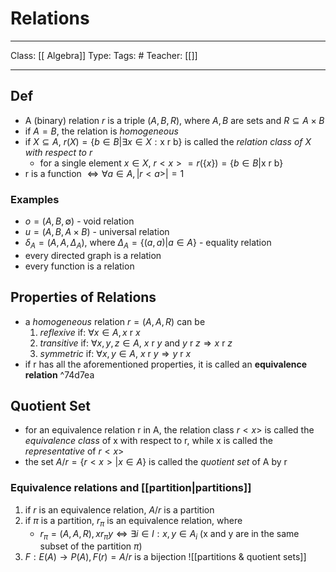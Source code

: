  # Relations
___
Class: [[ Algebra]]
Type: 
Tags: # 
Teacher: [[]]
___

## Def
- A (binary) relation $r$ is a triple $(A, B, R)$, where $A, B$ are sets and $R \subseteq A \times B$
- if $A = B$, the relation is *homogeneous*
- if $X \subseteq A$, $r(X) = \{b \in B | \exists x \in X : \text{x r b}\}$ is called the *relation class of X with respect to r*
	- for a single element $x \in X$, $r<x> = r(\{x\}) = \{b \in B | \text{x r b}\}$ 
- r is a function $\iff \forall a \in A, |r<a>| = 1$
### Examples 
- $o = (A, B, \emptyset)$ - void relation
- $u = (A,B,A \times B)$ - universal relation 
- $\delta_A = (A, A, \Delta_A)$, where $\Delta_A = \{(a,a)|a \in A\}$  - equality relation 
- every directed graph is a relation
- every function is a relation
## Properties of Relations 
- a *homogeneous* relation $r = (A,A,R)$ can be 
	1. *reflexive* if:      $\forall x \in A, x\text{ r } x$
	2. *transitive* if:     $\forall x, y, z \in A$, $x \text{ r } y$ and $y \text{ r } z \Rightarrow x \text{ r } z$
	3. *symmetric* if:   $\forall x, y \in A$, $x \text{ r } y \Rightarrow y \text{ r } x$
- if r has all the aforementioned properties, it is called an **equivalence relation** ^74d7ea
## Quotient Set 
- for an equivalence relation r in A, the relation class $r<x>$ is called the *equivalence class* of x with respect to r, while x is called the *representative* of $r<x>$
- the set $A/r = \{r<x>|x\in A\}$ is called the *quotient set* of A by r
### Equivalence relations and [[partition|partitions]]
1. if $r$ is an equivalence relation, $A/r$ is a partition
2. if $\pi$ is a partition, $r_\pi$ is an equivalence relation, where
	- $r_\pi = (A, A, R), x r_\pi y \iff \exists i\in I: x,y \in A_i$ (x and y are in the same subset of the partition $\pi$)
3. $F:E(A)\rightarrow P(A), F(r) = A/r$ is a bijection 
 ![[partitions & quotient sets]]